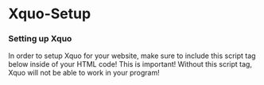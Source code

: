 # Xquo-Setup

### Setting up Xquo

In order to setup Xquo for your website, make sure to include this script tag below inside of your HTML code! This is important! Without this script tag, Xquo will not be able to work in your program!

